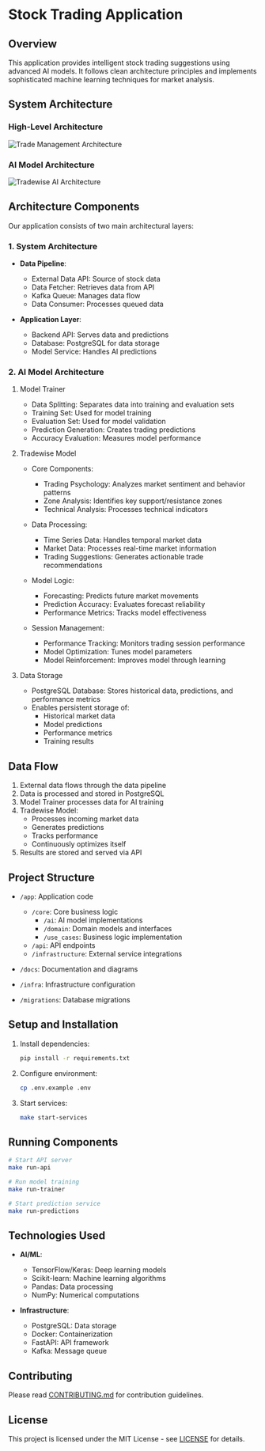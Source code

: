 # Stock Trading Application

## Overview

This application provides intelligent stock trading suggestions using advanced AI models. It follows clean architecture principles and implements sophisticated machine learning techniques for market analysis.

## System Architecture

### High-Level Architecture
![Trade Management Architecture](docs/architecture.svg)

### AI Model Architecture
![Tradewise AI Architecture](docs/tradewise_ai.svg)

## Architecture Components

Our application consists of two main architectural layers:

### 1. System Architecture
- **Data Pipeline**:
  - External Data API: Source of stock data
  - Data Fetcher: Retrieves data from API
  - Kafka Queue: Manages data flow
  - Data Consumer: Processes queued data

- **Application Layer**:
  - Backend API: Serves data and predictions
  - Database: PostgreSQL for data storage
  - Model Service: Handles AI predictions

### 2. AI Model Architecture

1. Model Trainer
   - Data Splitting: Separates data into training and evaluation sets
   - Training Set: Used for model training
   - Evaluation Set: Used for model validation
   - Prediction Generation: Creates trading predictions
   - Accuracy Evaluation: Measures model performance

2. Tradewise Model
   - Core Components:
     - Trading Psychology: Analyzes market sentiment and behavior patterns
     - Zone Analysis: Identifies key support/resistance zones
     - Technical Analysis: Processes technical indicators
   
   - Data Processing:
     - Time Series Data: Handles temporal market data
     - Market Data: Processes real-time market information
     - Trading Suggestions: Generates actionable trade recommendations
   
   - Model Logic:
     - Forecasting: Predicts future market movements
     - Prediction Accuracy: Evaluates forecast reliability
     - Performance Metrics: Tracks model effectiveness
   
   - Session Management:
     - Performance Tracking: Monitors trading session performance
     - Model Optimization: Tunes model parameters
     - Model Reinforcement: Improves model through learning

3. Data Storage
   - PostgreSQL Database: Stores historical data, predictions, and performance metrics
   - Enables persistent storage of:
     - Historical market data
     - Model predictions
     - Performance metrics
     - Training results

## Data Flow

1. External data flows through the data pipeline
2. Data is processed and stored in PostgreSQL
3. Model Trainer processes data for AI training
4. Tradewise Model:
   - Processes incoming market data
   - Generates predictions
   - Tracks performance
   - Continuously optimizes itself
5. Results are stored and served via API

## Project Structure

- `/app`: Application code
  - `/core`: Core business logic
    - `/ai`: AI model implementations
    - `/domain`: Domain models and interfaces
    - `/use_cases`: Business logic implementation
  - `/api`: API endpoints
  - `/infrastructure`: External service integrations

- `/docs`: Documentation and diagrams
- `/infra`: Infrastructure configuration
- `/migrations`: Database migrations

## Setup and Installation

1. Install dependencies:
   ```bash
   pip install -r requirements.txt
   ```

2. Configure environment:
   ```bash
   cp .env.example .env
   ```

3. Start services:
   ```bash
   make start-services
   ```

## Running Components

```bash
# Start API server
make run-api

# Run model training
make run-trainer

# Start prediction service
make run-predictions
```

## Technologies Used

- **AI/ML**: 
  - TensorFlow/Keras: Deep learning models
  - Scikit-learn: Machine learning algorithms
  - Pandas: Data processing
  - NumPy: Numerical computations

- **Infrastructure**:
  - PostgreSQL: Data storage
  - Docker: Containerization
  - FastAPI: API framework
  - Kafka: Message queue

## Contributing

Please read [CONTRIBUTING.md](CONTRIBUTING.md) for contribution guidelines.

## License

This project is licensed under the MIT License - see [LICENSE](LICENSE) for details.
